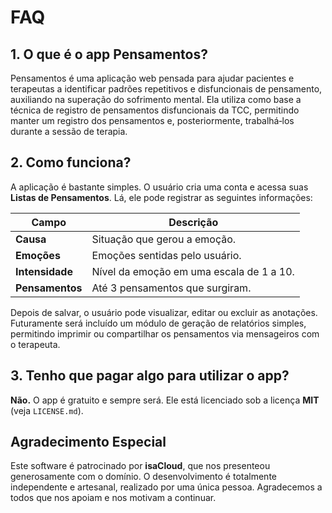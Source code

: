 # FAQ

## 1. O que é o app Pensamentos?

Pensamentos é uma aplicação web pensada para ajudar pacientes e terapeutas a identificar padrões repetitivos e disfuncionais de pensamento, auxiliando na superação do sofrimento mental. Ela utiliza como base a técnica de registro de pensamentos disfuncionais da TCC, permitindo manter um registro dos pensamentos e, posteriormente, trabalhá‑los durante a sessão de terapia.

## 2. Como funciona?

A aplicação é bastante simples. O usuário cria uma conta e acessa suas **Listas de Pensamentos**. Lá, ele pode registrar as seguintes informações:

| Campo       | Descrição                                                                 |
|------------|-----------------------------------------------------------------------------|
| **Causa**      | Situação que gerou a emoção.                                               |
| **Emoções**    | Emoções sentidas pelo usuário.                                            |
| **Intensidade**| Nível da emoção em uma escala de 1 a 10.                                   |
| **Pensamentos**| Até 3 pensamentos que surgiram.                                            |

Depois de salvar, o usuário pode visualizar, editar ou excluir as anotações. Futuramente será incluído um módulo de geração de relatórios simples, permitindo imprimir ou compartilhar os pensamentos via mensageiros com o terapeuta.

## 3. Tenho que pagar algo para utilizar o app?

**Não.** O app é gratuito e sempre será. Ele está licenciado sob a licença **MIT** (veja `LICENSE.md`).

## Agradecimento Especial

Este software é patrocinado por **isaCloud**, que nos presenteou generosamente com o domínio. O desenvolvimento é totalmente independente e artesanal, realizado por uma única pessoa. Agradecemos a todos que nos apoiam e nos motivam a continuar.
